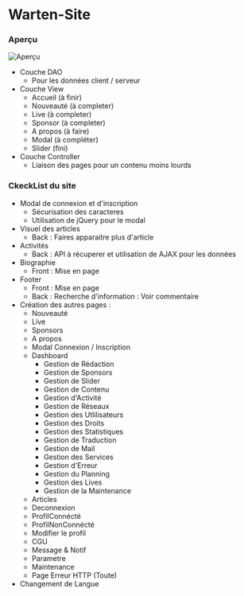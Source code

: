 # Warten-Site
### Aperçu
![Aperçu](https://image.noelshack.com/fichiers/2017/23/1496653222-sans-titre.png)

* Couche DAO 
    * Pour les données client / serveur
* Couche View
    * Accueil (à finir)
    * Nouveauté (à completer)
    * Live (à completer)
    * Sponsor (à completer)
    * A propos (à faire)
    * Modal (à compléter)
    * Slider (fini)
* Couche Controller
    * Liaison des pages pour un contenu moins lourds
### CkeckList du site
* Modal de connexion et d'inscription
    * Sécurisation des caracteres
    * Utilisation de jQuery pour le modal
* Visuel des articles
    * Back : Faires apparaitre plus d'article
* Activités
    * Back : API à récuperer et utilisation de AJAX pour les données
* Biographie 
    * Front : Mise en page
* Footer
    * Front : Mise en page
    * Back : Recherche d'information : Voir commentaire
* Création des autres pages :
    * Nouveauté
    * Live
    * Sponsors
    * A propos
    * Modal Connexion / Inscription
    * Dashboard
        - Gestion de Rédaction
        - Gestion de Sponsors
        - Gestion de Slider
        - Gestion de Contenu
        - Gestion d'Activité
        - Gestion de Réseaux
        - Gestion des Utlilisateurs
        - Gestion des Droits
        - Gestion des Statistiques
        - Gestion de Traduction
        - Gestion de Mail
        - Gestion des Services
        - Gestion d'Erreur
        - Gestion du Planning
        - Gestion des Lives
        - Gestion de la Maintenance
    * Articles
    * Deconnexion
    * ProfilConnécté
    * ProfilNonConnécté
    * Modifier le profil
    * CGU
    * Message & Notif
    * Parametre
    * Maintenance
    * Page Erreur HTTP (Toute)
* Changement de Langue 